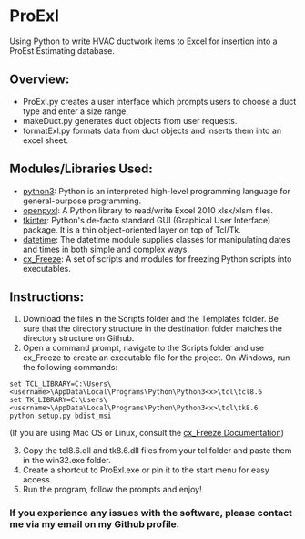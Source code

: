 # ProExl
Using Python to write HVAC ductwork items to Excel for insertion into a ProEst Estimating database.

## Overview:
- ProExl.py creates a user interface which prompts users to choose a duct type and enter a size range.
- makeDuct.py generates duct objects from user requests.
- formatExl.py formats data from duct objects and inserts them into an excel sheet.

## Modules/Libraries Used:
- [python3][py_link]: Python is an interpreted high-level programming language for general-purpose programming.
- [openpyxl][opxl_link]: A Python library to read/write Excel 2010 xlsx/xlsm files.
- [tkinter][tk_link]: Python's de-facto standard GUI (Graphical User Interface) package. It is a thin object-oriented layer on top of   Tcl/Tk.
- [datetime][dt_link]: The datetime module supplies classes for manipulating dates and times in both simple and complex ways.
- [cx\_Freeze][cx_link]: A set of scripts and modules for freezing Python scripts into executables.

## Instructions:
1. Download the files in the Scripts folder and the Templates folder. Be sure that the directory structure in the destination folder matches the directory structure on Github.
2. Open a command prompt, navigate to the Scripts folder and use cx\_Freeze to create an executable file for the project. On Windows, run the following commands:
```
set TCL_LIBRARY=C:\Users\<username>\AppData\Local\Programs\Python\Python3<x>\tcl\tcl8.6
set TK_LIBRARY=C:\Users\<username>\AppData\Local\Programs\Python\Python3<x>\tcl\tk8.6
python setup.py bdist_msi
```
(If you are using Mac OS or Linux, consult the [cx\_Freeze Documentation][cx_link])

3. Copy the tcl8.6.dll and tk8.6.dll files from your tcl folder and paste them in the win32.exe folder.
4. Create a shortcut to ProExl.exe or pin it to the start menu for easy access.
5. Run the program, follow the prompts and enjoy!

### If you experience any issues with the software, please contact me via my email on my Github profile.

[py_link]: https://docs.python.org/3/tutorial/
[opxl_link]: https://openpyxl.readthedocs.io/en/stable/
[tk_link]: https://wiki.python.org/moin/TkInter
[dt_link]: https://docs.python.org/3/library/datetime.html
[cx_link]: http://cx-freeze.readthedocs.io/en/latest/index.html
